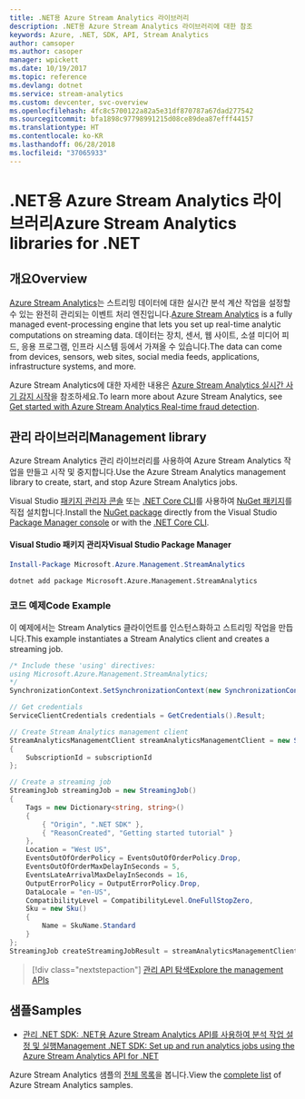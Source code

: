 ```yaml
---
title: .NET용 Azure Stream Analytics 라이브러리
description: .NET용 Azure Stream Analytics 라이브러리에 대한 참조
keywords: Azure, .NET, SDK, API, Stream Analytics
author: camsoper
ms.author: casoper
manager: wpickett
ms.date: 10/19/2017
ms.topic: reference
ms.devlang: dotnet
ms.service: stream-analytics
ms.custom: devcenter, svc-overview
ms.openlocfilehash: 4fc8c5700122a82a5e31df870787a67dad277542
ms.sourcegitcommit: bfa1898c97798991215d08ce89dea87efff44157
ms.translationtype: HT
ms.contentlocale: ko-KR
ms.lasthandoff: 06/28/2018
ms.locfileid: "37065933"
---
```

# <a name="azure-stream-analytics-libraries-for-net"></a><span data-ttu-id="4f6df-104">.NET용 Azure Stream Analytics 라이브러리</span><span class="sxs-lookup"><span data-stu-id="4f6df-104">Azure Stream Analytics libraries for .NET</span></span>

## <a name="overview"></a><span data-ttu-id="4f6df-105">개요</span><span class="sxs-lookup"><span data-stu-id="4f6df-105">Overview</span></span>

<span data-ttu-id="4f6df-106">[Azure Stream Analytics](/azure/stream-analytics/stream-analytics-introduction)는 스트리밍 데이터에 대한 실시간 분석 계산 작업을 설정할 수 있는 완전히 관리되는 이벤트 처리 엔진입니다.</span><span class="sxs-lookup"><span data-stu-id="4f6df-106">[Azure Stream Analytics](/azure/stream-analytics/stream-analytics-introduction) is a fully managed event-processing engine that lets you set up real-time analytic computations on streaming data.</span></span> <span data-ttu-id="4f6df-107">데이터는 장치, 센서, 웹 사이트, 소셜 미디어 피드, 응용 프로그램, 인프라 시스템 등에서 가져올 수 있습니다.</span><span class="sxs-lookup"><span data-stu-id="4f6df-107">The data can come from devices, sensors, web sites, social media feeds, applications, infrastructure systems, and more.</span></span> 

<span data-ttu-id="4f6df-108">Azure Stream Analytics에 대한 자세한 내용은 [Azure Stream Analytics 실시간 사기 감지 시작](/azure/stream-analytics/stream-analytics-real-time-fraud-detection)을 참조하세요.</span><span class="sxs-lookup"><span data-stu-id="4f6df-108">To learn more about Azure Stream Analytics, see [Get started with Azure Stream Analytics Real-time fraud detection](/azure/stream-analytics/stream-analytics-real-time-fraud-detection).</span></span>


## <a name="management-library"></a><span data-ttu-id="4f6df-109">관리 라이브러리</span><span class="sxs-lookup"><span data-stu-id="4f6df-109">Management library</span></span>

<span data-ttu-id="4f6df-110">Azure Stream Analytics 관리 라이브러리를 사용하여 Azure Stream Analytics 작업을 만들고 시작 및 중지합니다.</span><span class="sxs-lookup"><span data-stu-id="4f6df-110">Use the Azure Stream Analytics management library to create, start, and stop Azure Stream Analytics jobs.</span></span>

<span data-ttu-id="4f6df-111">Visual Studio [패키지 관리자 콘솔][PackageManager] 또는 [.NET Core CLI][DotNetCLI]를 사용하여 [NuGet 패키지](https://www.nuget.org/packages/Microsoft.Azure.Management.StreamAnalytics)를 직접 설치합니다.</span><span class="sxs-lookup"><span data-stu-id="4f6df-111">Install the [NuGet package](https://www.nuget.org/packages/Microsoft.Azure.Management.StreamAnalytics) directly from the Visual Studio [Package Manager console][PackageManager] or with the [.NET Core CLI][DotNetCLI].</span></span>

#### <a name="visual-studio-package-manager"></a><span data-ttu-id="4f6df-112">Visual Studio 패키지 관리자</span><span class="sxs-lookup"><span data-stu-id="4f6df-112">Visual Studio Package Manager</span></span>

```powershell
Install-Package Microsoft.Azure.Management.StreamAnalytics
```

```bash
dotnet add package Microsoft.Azure.Management.StreamAnalytics
```

### <a name="code-example"></a><span data-ttu-id="4f6df-113">코드 예제</span><span class="sxs-lookup"><span data-stu-id="4f6df-113">Code Example</span></span>

<span data-ttu-id="4f6df-114">이 예제에서는 Stream Analytics 클라이언트를 인스턴스화하고 스트리밍 작업을 만듭니다.</span><span class="sxs-lookup"><span data-stu-id="4f6df-114">This example instantiates a Stream Analytics client and creates a streaming job.</span></span>

```csharp
/* Include these 'using' directives:
using Microsoft.Azure.Management.StreamAnalytics;
*/
SynchronizationContext.SetSynchronizationContext(new SynchronizationContext());

// Get credentials
ServiceClientCredentials credentials = GetCredentials().Result;

// Create Stream Analytics management client
StreamAnalyticsManagementClient streamAnalyticsManagementClient = new StreamAnalyticsManagementClient(credentials)
{
    SubscriptionId = subscriptionId
};

// Create a streaming job
StreamingJob streamingJob = new StreamingJob()
{
    Tags = new Dictionary<string, string>()
    {
        { "Origin", ".NET SDK" },
        { "ReasonCreated", "Getting started tutorial" }
    },
    Location = "West US",
    EventsOutOfOrderPolicy = EventsOutOfOrderPolicy.Drop,
    EventsOutOfOrderMaxDelayInSeconds = 5,
    EventsLateArrivalMaxDelayInSeconds = 16,
    OutputErrorPolicy = OutputErrorPolicy.Drop,
    DataLocale = "en-US",
    CompatibilityLevel = CompatibilityLevel.OneFullStopZero,
    Sku = new Sku()
    {
        Name = SkuName.Standard
    }
};
StreamingJob createStreamingJobResult = streamAnalyticsManagementClient.StreamingJobs.CreateOrReplace(streamingJob, resourceGroupName, streamingJobName);
```

> [!div class="nextstepaction"]
> [<span data-ttu-id="4f6df-115">관리 API 탐색</span><span class="sxs-lookup"><span data-stu-id="4f6df-115">Explore the management APIs</span></span>](/dotnet/api/overview/azure/streamanalytics/management)


## <a name="samples"></a><span data-ttu-id="4f6df-116">샘플</span><span class="sxs-lookup"><span data-stu-id="4f6df-116">Samples</span></span>

- [<span data-ttu-id="4f6df-117">관리 .NET SDK: .NET용 Azure Stream Analytics API를 사용하여 분석 작업 설정 및 실행</span><span class="sxs-lookup"><span data-stu-id="4f6df-117">Management .NET SDK: Set up and run analytics jobs using the Azure Stream Analytics API for .NET</span></span>](/azure/stream-analytics/stream-analytics-dotnet-management-sdk)

<span data-ttu-id="4f6df-118">Azure Stream Analytics 샘플의 [전체 목록](https://azure.microsoft.com/resources/samples/?platform=dotnet&service=stream-analytics)을 봅니다.</span><span class="sxs-lookup"><span data-stu-id="4f6df-118">View the [complete list](https://azure.microsoft.com/resources/samples/?platform=dotnet&service=stream-analytics) of Azure Stream Analytics samples.</span></span>

[PackageManager]: https://docs.microsoft.com/nuget/tools/package-manager-console
[DotNetCLI]: https://docs.microsoft.com/dotnet/core/tools/dotnet-add-package
